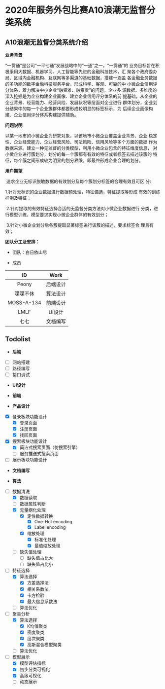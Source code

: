 ﻿# 2020年服务外包比赛A10浪潮无监督分类系统

## A10浪潮无监督分类系统介绍

**业务背景** 

“一贷通”是公司“一平七通”发展战略中的“一通”之一，“一贷通”的 业务目标旨在积极采用大数据、机器学习、人工智能等先进的金融科技技术，汇 聚各个政府委办局、区域内金融机构、互联网等多渠道的基础数据，搭建一涵盖 各金融业务数据的多功能的数字金融科技服务平台，形成科学、客观、可靠的中 小微企业信用评分体系，着力解决中小企业“融资难、融资贵”的问题。企业多 源数据、多维度的深入挖掘是为企业构建企业画像、建立企业信用评分体系的前 提基础，从企业的企业背景、经营能力、经营风险、发展状况等层面对企业进行 群体划分，企业划分结果中的每一个企业簇群体都要形成较明显的标签标示，为 后续企业画像构建、企业信用评分体系构建提供辅助。

**问题说明** 

以某一地市的小微企业为研究对象，以该地市小微企业覆盖企业背景、企业 稳定性、企业经营能力、企业经营风险、司法风险、信用风险等多个方面的数据 作为数据来源。建立一种无监督的分类模型，利用小微企业包含的特征维度信息， 对小微企业进行簇划分，划分的每一个簇都有有效的特征或者标签去描述该簇的 特征，每个簇之间形成较为明显的划分界限，即最终形成企业合理的划分。

**用户期望**

 追求企业无标识脱敏数据的有效划分及每个簇划分标签的合理有效且可区 分:

1.针对无标识的企业数据进行数据预处理，特征備选，特征提取等形成 有效的训练样例及特征；

 2.针对提取的有效特征选择合适的无监督分类方法对小微企业数据进行 分类，进行模型训练，模型要求实现小微企业群体的有效划分；

 3.针对小微企业划分后各簇提取显著标签进行该簇的描述，要求标签合 理且有效；

**团队分工及安排：**

- 团队：白日依山尽

- 成员

|ID|Work|
|:-:|:-:|
|Peony|后端设计|
|喋喋不休|算法设计|
|MOSS-A-134|前端设计|
|LMLF|UI设计|
|七七|文档编写|

## Todolist

- **后端**

- [ ] 网站搭建
- [ ] 路径编写
- [ ] 接口调试

- **UI设计**

- **前端**

- **产品设计**

- [x] 登录板块功能设计
    - [x] 登录页面
    - [x] 注册页面
    - [x] 找回页面
- [x] 搜索板块功能设计
    - [x] 简洁式搜索页面（仿搜索引擎）
    - [ ] 服务推送式搜索页面
- [ ] 展示板块功能设计

- **文档编写**

- **算法**

- [ ] 数据清洗
    - [x] 数据读取
    - [ ] 数据属性判断
    - [x] 无量纲化处理
        - [x] 定性数据转换
            - [x] One-Hot encoding
            - [x] Label encoding
        - [x] 缩放处理
            - [x] 标准化处理
            - [x] 最值缩放处理
    - [ ] 缺失值处理
        - [ ] 缺失值占比大
        - [ ] 缺失值占比小
- [ ] 特征选择
    - [x] 算法选择
        - [x] 方差选择法
        - [x] 相关系数法
        - [x] 卡方检验
        - [x] 最大信息系数法
    - [ ] 算法优化
- [ ] 聚类分析
    - [x] 算法选择
        - [x] K均值聚类
        - [x] 密度聚类
        - [x] 层次聚类
        - [x] 高斯混合模型聚类
    - [ ] 算法优化
- [ ] 模型展示
    - [x] 模型评估指标
    - [x] 初步分类可视化
    - [x] 高级可视化
    - [ ] 动态展示